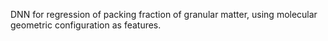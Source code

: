 DNN for regression of packing fraction of granular matter, using molecular geometric configuration as features.
